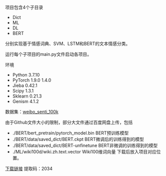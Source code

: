 项目包含4个子目录
- Dict
- ML 
- DL
- BERT
  
分别实现基于情感词典、SVM、LSTM和BERT的文本情感分类。

运行每个子项目的main.py文件启动各项目。

环境
- Python 3.7.10
- PyTorch 1.9.0 1.4.0
- Jieba 0.42.1
- Scipy 1.3.1
- Sklearn 0.21.3
- Genism 4.1.2

数据集：[weibo_senti_100k](https://github.com/SophonPlus/ChineseNlpCorpus/blob/master/datasets/weibo_senti_100k)

由于Github文件大小的限制，部分大文件通过百度网盘上传，包括
- ./BERT/bert_pretrain/pytorch_model.bin		BERT预训练模型
- ./BERT/data/saved_dict/BERT.ckpt			BERT微调后的训练得到的模型
- ./BERT/data/saved_dict/BERT-unfinetune		BERT非微调的训练得到的模型
- ./ML/wiki100d/wiki.zh.text.vector			Wiki100维词向量
下载后放入项目对应位置。

[下载链接](https://pan.baidu.com/s/1AZLHnoqzZrZpDA72oPolMA?pwd=2034) 
提取码：2034
